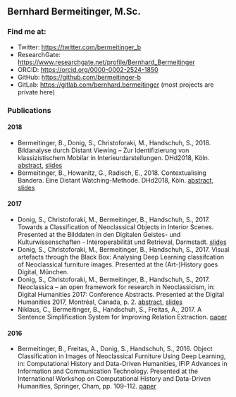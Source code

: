 ## Bernhard Bermeitinger, M.Sc.

### Find me at:

- Twitter: https://twitter.com/bermeitinger_b
- ResearchGate: https://www.researchgate.net/profile/Bernhard_Bermeitinger
- ORCID: https://orcid.org/0000-0002-2524-1850
- GitHub: https://github.com/bermeitinger-b
- GitLab: https://gitlab.com/bernhard.bermeitinger (most projects are private here)


### Publications

#### 2018
- Bermeitinger, B., Donig, S., Christoforaki, M., Handschuh, S., 2018. Bildanalyse durch Distant Viewing – Zur Identifizierung von klassizistischem Mobilar in Interieurdarstellungen. DHd2018, Köln. [abstract](https://www.researchgate.net/publication/322525886), [slides](https://doi.org/10.13140/RG.2.2.12597.17121)
- Bermeitinger, B., Howanitz, G., Radisch, E., 2018. Contextualising Bandera. Eine Distant Watching-Methode. DHd2018, Köln. [abstract](https://www.researchgate.net/publication/323507402_Contextualizing_Bandera_Ein_Distant_Watching-Ansatz?_sg=_3a7pM9ugHV7SbfosUI1h-eWOYdvCSH6BSE1fkHLGuxWWHSHjxNBuLrb2cmpeSheKt542qsCw_d5znxE1R6EswHGQSO1e7_3-ejrSn3H.TJ3jphk03jSNIkcx2fdvuNWDKybtSIvUMxydbGNYbt02VjxsqBE_i3hT0pyeL6Zlt_W09vhEG6Y0u4-4s-d48A), [slides](https://doi.org/10.13140/RG.2.2.22663.50084)

#### 2017
- Donig, S., Christoforaki, M., Bermeitinger, B., Handschuh, S., 2017. Towards a Classification of Neoclassical Objects in Interior Scenes. Presented at the Bilddaten in den Digitalen Geistes- und Kulturwissenschaften - Interoperabilität und Retrieval, Darmstadt. [slides](https://www.researchgate.net/publication/320346839)
- Donig, S., Christoforaki, M., Bermeitinger, B., Handschuh, S., 2017. Visual artefacts through the Black Box: Analysing Deep Learning classifcation of Neoclassical furniture images. Presented at the (Art-)History goes Digital, München. 
- Donig, S., Christoforaki, M., Bermeitinger, B., Handschuh, S., 2017. Neoclassica – an open framework for research in Neoclassicism, in: Digital Humanities 2017: Conference Abstracts. Presented at the Digital Humanities 2017, Montréal, Canada, p. 2. [abstract](https://www.researchgate.net/publication/320413198), [slides](https://www.researchgate.net/publication/319174970)
- Niklaus, C., Bermeitinger, B., Handschuh, S., Freitas, A., 2017. A Sentence Simplification System for Improving Relation Extraction. [paper](https://arxiv.org/abs/1703.09013)


#### 2016
- Bermeitinger, B., Freitas, A., Donig, S., Handschuh, S., 2016. Object Classification in Images of Neoclassical Furniture Using Deep Learning, in: Computational History and Data-Driven Humanities, IFIP Advances in Information and Communication Technology. Presented at the International Workshop on Computational History and Data-Driven Humanities, Springer, Cham, pp. 109–112. [paper](https://doi.org/10.1007/978-3-319-46224-0_10)
